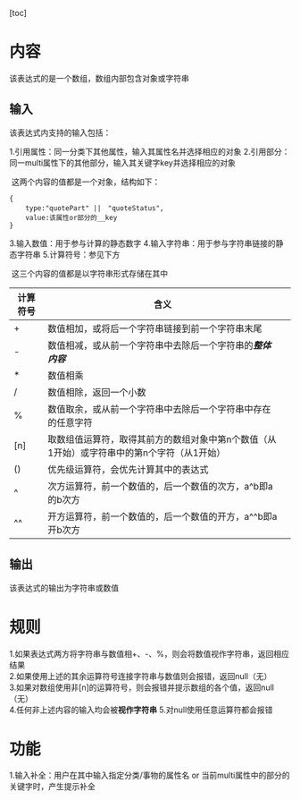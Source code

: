 [toc]

# 内容

该表达式的是一个数组，数组内部包含对象或字符串

## 输入

该表达式内支持的输入包括：

1.引用属性：同一分类下其他属性，输入其属性名并选择相应的对象
2.引用部分：同一multi属性下的其他部分，输入其关键字key并选择相应的对象

​	这两个内容的值都是一个对象，结构如下：

~~~
{
	type:"quotePart" ||　"quoteStatus",
	value:该属性or部分的__key
}
~~~

3.输入数值：用于参与计算的静态数字
4.输入字符串：用于参与字符串链接的静态字符串
5.计算符号：参见下方

​	这三个内容的值都是以字符串形式存储在其中

| 计算符号 | 含义                                                         |      |
| -------- | ------------------------------------------------------------ | ---- |
| +        | 数值相加，或将后一个字符串链接到前一个字符串末尾             |      |
| -        | 数值相减，或从前一个字符串中去除后一个字符串的***整体内容*** |      |
| *        | 数值相乘                                                     |      |
| /        | 数值相除，返回一个小数                                       |      |
| %        | 数值取余，或从前一个字符串中去除后一个字符串中存在的任意字符 |      |
| [n]      | 取数组值运算符，取得其前方的数组对象中第n个数值（从1开始）或字符串中的第n个字符（从1开始） |      |
| ()       | 优先级运算符，会优先计算其中的表达式                         |      |
| ^        | 次方运算符，前一个数值的，后一个数值的次方，a^b即a的b次方    |      |
| ^^       | 开方运算符，前一个数值的，后一个数值的开方，a^^b即a开b次方   |      |

## 输出

该表达式的输出为字符串或数值  

# 规则

1.如果表达式两方将字符串与数值相+、-、%，则会将数值视作字符串，返回相应结果  
2.如果使用上述的其余运算符号连接字符串与数值则会报错，返回null（无）  
3.如果对数组使用非[n]的运算符号，则会报错并提示数组的各个值，返回null（无）  
4.任何非上述内容的输入均会被**视作字符串**
5.对null使用任意运算符都会报错

# 功能

1.输入补全：用户在其中输入指定分类/事物的属性名 or 当前multi属性中的部分的关键字时，产生提示补全